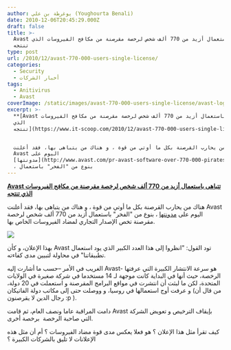 ```yaml
---
author: يوغرطة بن علي (Youghourta Benali)
date: 2010-12-06T20:45:29.000Z
draft: false
title: >-
  Avast تتباهى باستعمال أزيد من 770 ألف شخص لرخصة مقرصنة من مكافح الفيروسات الذي
  تنتجه 
type: post
url: /2010/12/avast-770-000-users-single-license/
categories:
  - Security
  - أخبار الشركات
tags:
  - Anitivirus
  - Avast
coverImage: /static/images/avast-770-000-users-single-license/avast-logo.png
excerpt: >-
  **[Avast تتباهى باستعمال أزيد من 770 ألف شخص لرخصة مقرصنة من مكافح الفيروسات
  الذي
  تنتجه](https://www.it-scoop.com/2010/12/avast-770-000-users-single-license)**


  هناك من يحارب القرصنة بكل ما أوتي من قوة ، و هناك من يتباهى بها، فقد أعلنت
  Avast اليوم على
  [مدونتها](http://www.avast.com/pr-avast-software-over-770-000-pirates-plus-2-in-the-vatican)
  ، بنوع من "الفخر" باستعمال
---
```

**[Avast تتباهى باستعمال أزيد من 770 ألف شخص لرخصة مقرصنة من مكافح الفيروسات الذي تنتجه](https://www.it-scoop.com/2010/12/avast-770-000-users-single-license)**

هناك من يحارب القرصنة بكل ما أوتي من قوة ، و هناك من يتباهى بها، فقد أعلنت Avast اليوم على [مدونتها](http://www.avast.com/pr-avast-software-over-770-000-pirates-plus-2-in-the-vatican) ، بنوع من "الفخر" باستعمال أزيد من 770 ألف شخص لرخصة مقرصنة تخص الإصدار التجاري لمضاد الفيروسات الخاص بها.

![](/static/images/avast-770-000-users-single-license/avast-logo.png)

بهذا الإعلان، و كأن Avast تود القول: "انظروا إلى هذا العدد الكبير الذي يود استعمال تطبيقاتنا" في محاولة لتبيين مدى كفاءته.

الغريب في الأمر –حسب ما أشارت إليه Avast- هو سرعة الانتشار الكبيرة التي عرفتها الرخصة، حيث أنها في البداية كانت موجهة لـ 14 مستخدما في شركة صغيرة في الولايات المتحدة، لكن ما لبثت أن انتشرت في مواقع البرامج المقرصنة و استعملت في 20 دولة، و عرفت أوج استعمالها في روسيا، و ووصلت حتى إلى مكاتب دولة الفاتيكان (من قال أن رجال الدين لا يقرصنون :p ).

دامت المراقبة عاما ونصف العام، ثم قامت Avast بإيقاف الترخيص و تعويض الشركة التي صاحبة الرخصة  برخصة أخرى.

كيف تقرأ مثل هذا الإعلان ؟ هو فعلا يعكس مدى قوة مضاد الفيروسات ؟ أم أن مثل هذه الإعلانات لا تليق بالشركات الكبيرة ؟
